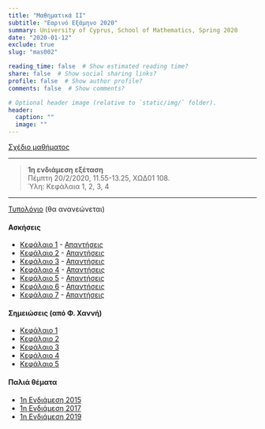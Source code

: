 ```yaml
---
title: "Μαθηματικά ΙΙ"
subtitle: "Εαρινό Εξάμηνο 2020"
summary: University of Cyprus, School of Mathematics, Spring 2020
date: "2020-01-12"
exclude: true
slug: "mas002"

reading_time: false  # Show estimated reading time?
share: false  # Show social sharing links?
profile: false  # Show author profile?
comments: false  # Show comments?

# Optional header image (relative to `static/img/` folder).
header:
  caption: ""
  image: ""
---
```


[Σχέδιο μαθήματος](/teaching/mas002/mas_002_spring_2020_syllabus.pdf)

---

> **1η ενδιάμεση εξέταση**\
>Πέμπτη 20/2/2020, 11.55-13.25, ΧΩΔ01 108.\
> Ύλη: Κεφάλαια 1, 2, 3, 4

---

[Τυπολόγιο](/teaching/mas002/typologio_mas002.pdf) (θα ανανεώνεται)

#### Ασκήσεις
- [Κεφάλαιο 1](/teaching/mas002/mas002_askhseis1.pdf) - [Απαντήσεις](/teaching/mas002/mas002_apanthseis1.pdf)
- [Κεφάλαιο 2](/teaching/mas002/mas002_askhseis2.pdf) - [Απαντήσεις](/teaching/mas002/mas002_apanthseis2.pdf)
- [Κεφάλαιο 3](/teaching/mas002/mas002_askhseis3.pdf) - [Απαντήσεις](/teaching/mas002/mas002_apanthseis3.pdf)
- [Κεφάλαιο 4](/teaching/mas002/mas002_askhseis4.pdf) - [Απαντήσεις](/teaching/mas002/mas002_apanthseis4.pdf)
- [Κεφάλαιο 5](/teaching/mas002/mas002_askhseis5.pdf) - [Απαντήσεις](/teaching/mas002/mas002_apanthseis5.pdf)
- [Κεφάλαιο 6](/teaching/mas002/mas002_askhseis6.pdf) - [Απαντήσεις](/teaching/mas002/mas002_apanthseis6.pdf)
- [Κεφάλαιο 7](/teaching/mas002/mas002_askhseis7.pdf) - [Απαντήσεις](/teaching/mas002/mas002_apanthseis7.pdf)

#### Σημειώσεις (από Φ. Χαννή)
- [Κεφάλαιο 1](/teaching/mas002/chapter1.pdf)
- [Κεφάλαιο 2](/teaching/mas002/chapter2.pdf)
- [Κεφάλαιο 3](/teaching/mas002/chapter3.pdf)
- [Κεφάλαιο 4](/teaching/mas002/chapter4.pdf)
- [Κεφάλαιο 5](/teaching/mas002/chapter5.pdf)



#### Παλιά θέματα
- [1η Ενδιάμεση 2015](/teaching/mas002/mas002_midterm1_15.pdf)
- [1η Ενδιάμεση 2017](/teaching/mas002/mas002_midterm1_17.pdf)
- [1η Ενδιάμεση 2019](/teaching/mas002/mas002_midterm1_19.pdf)
